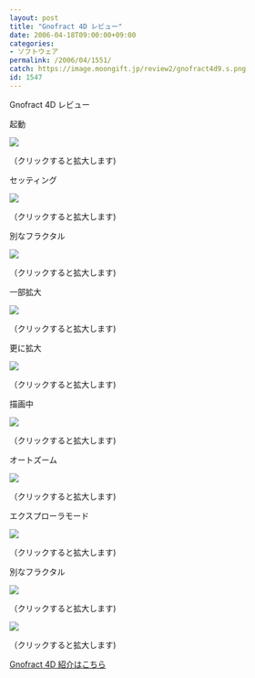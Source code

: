 ```yaml
---
layout: post
title: "Gnofract 4D レビュー"
date: 2006-04-18T09:00:00+09:00
categories:
- ソフトウェア
permalink: /2006/04/1551/
catch: https://image.moongift.jp/review2/gnofract4d9.s.png
id: 1547
---
```

Gnofract 4D レビュー  
<!--more-->

起動

  

[![](https://image.moongift.jp/review2/gnofract4d2.s.png)](https://image.moongift.jp/review2/gnofract4d2.png)  
  
（クリックすると拡大します)

  

セッティング

  

[![](https://image.moongift.jp/review2/gnofract4d5.s.png)](https://image.moongift.jp/review2/gnofract4d5.png)  
  
（クリックすると拡大します)

  

別なフラクタル

  

[![](https://image.moongift.jp/review2/gnofract4d6.s.png)](https://image.moongift.jp/review2/gnofract4d6.png)  
  
（クリックすると拡大します)

  

一部拡大

  

[![](https://image.moongift.jp/review2/gnofract4d7.s.png)](https://image.moongift.jp/review2/gnofract4d7.png)  
  
（クリックすると拡大します)

  

更に拡大

  

[![](https://image.moongift.jp/review2/gnofract4d8.s.png)](https://image.moongift.jp/review2/gnofract4d8.png)  
  
（クリックすると拡大します)

  

描画中

  

[![](https://image.moongift.jp/review2/gnofract4d9.s.png)](https://image.moongift.jp/review2/gnofract4d9.png)  
  
（クリックすると拡大します)

  

オートズーム

  

[![](https://image.moongift.jp/review2/gnofract4d10.s.png)](https://image.moongift.jp/review2/gnofract4d10.png)  
  
（クリックすると拡大します)

  

エクスプローラモード

  

[![](https://image.moongift.jp/review2/gnofract4d11.s.png)](https://image.moongift.jp/review2/gnofract4d11.png)  
  
（クリックすると拡大します)

  

別なフラクタル

  

[![](https://image.moongift.jp/review2/gnofract4d12.s.png)](https://image.moongift.jp/review2/gnofract4d12.png)  
  
（クリックすると拡大します)

  

[![](https://image.moongift.jp/review2/gnofract4d13.s.png)](https://image.moongift.jp/review2/gnofract4d13.png)  
  
（クリックすると拡大します)

  

[Gnofract 4D 紹介はこちら](http://oss.moongift.jp/intro/i-1546.html)

